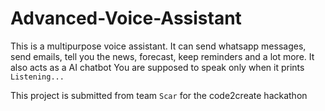 # Advanced-Voice-Assistant
This is a multipurpose voice assistant. It can send whatsapp messages, send emails, tell you the news, forecast, keep reminders and a lot more. It also acts as a AI chatbot
You are supposed to speak only when it prints `Listening...`

This project is submitted from team `Scar` for the code2create hackathon


